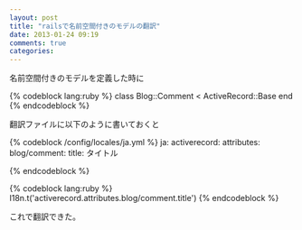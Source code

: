```yaml
---
layout: post
title: "railsで名前空間付きのモデルの翻訳"
date: 2013-01-24 09:19
comments: true
categories:
---
```


名前空間付きのモデルを定義した時に

{% codeblock lang:ruby %}
class Blog::Comment < ActiveRecord::Base
end
{% endcodeblock %}

翻訳ファイルに以下のように書いておくと

{% codeblock /config/locales/ja.yml %}
ja:
  activerecord:
    attributes:
      blog/comment:
        title: タイトル

{% endcodeblock %}

{% codeblock lang:ruby %}
I18n.t('activerecord.attributes.blog/comment.title')
{% endcodeblock %}

これで翻訳できた。
